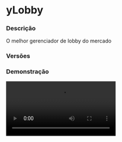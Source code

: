 # yLobby
<secondary-label ref="management"/>

### Descrição
O melhor gerenciador de lobby do mercado

### Versões
<secondary-label ref="1.8"/>
<secondary-label ref="1.9"/>
<secondary-label ref="1.10"/>
<secondary-label ref="1.11"/>
<secondary-label ref="1.12"/>
<secondary-label ref="1.13"/>
<secondary-label ref="1.14"/>
<secondary-label ref="1.15"/>
<secondary-label ref="1.16"/>
<secondary-label ref="1.17"/>
<secondary-label ref="1.18"/>
<secondary-label ref="1.19"/>
<secondary-label ref="1.20"/>
<secondary-label ref="1.21"/>

### Demonstração
<video src="//www.youtube.com/watch?v=rX_RaEeuuzk"/>


<chapter title="Comandos" id="commands" collapsible="true">
<code-block lang="plain text">/betavip - Ativa
/desativa a beta-vip em um servidor
/manutencao - Ativa
/desativa a manutenção em um servidor
/dev - Ativa
/desativa o modo desenvolvimento em um servidor
/lnpc - Seta
/deleta uma entidade de teleporte
/hotbaritems - Recebe
/envia os itens da hotbar do jogador
/ylobby reload - Recarrega as configurações
/sb toggle - Ativa
/desativa a scoreboard para o jogador
/sb reload - Recarrega a configuração da scoreboard&nbsp;
/tab reload - Recarrega a configuração do tablist
/fly - Ativa
/desativa o fly
/preferences - Abre o menu de preferências
/colors - Abre o menu de seleção de cores
/gamemode - Define o modo de jogo
/clearchat - Limpa o chat
/clear - Limpa o inventário
/tp - Teleporta a um player
/localização
/tphere - Teleporta um jogador até você
/setspawn - Seta o local de spawn
/delspawn - Deleta o local de spawn
/spawn - Teleporta até o spawn
/fila [servidor] - Entra na fila de um servidor
/fila sair - Sai da fila
/fila info - Vê sua posição na fila
/servers - Abre o menu de servidores
/vanish - Entra
/sai no modo de invisibilidade
/tell - Enviar mensagens privadas para um jogador
/reply - Responder um jogador
/lockchat - Trava
/destrava o chat
/battle - Abre o menu principal
/battle toggle - Ativa
/desativa o convite de batalhas
/battle entrar - Entra na arena ffa
/battle sair - Sai da arena ffa
/battle desafiar - Desafiar um jogador para batalha
/battle aceitar - Aceitar o convite de um jogador
/battle recusar - Recusar o convite de um jogador
/battle setffa - Seta o local da arena ffa
/battle delffa - Deleta o local da arena ffa
/battle x1setpos1 - Seta a posição 1 da arena x1
/battle x1setpos2 - Seta a posição 2 da arena x1
/battle x1delpos1 - Deleta a posição 1 da arena x1
/battle x1delpos2 - Deleta&nbsp;a posição 2 da arena x1</code-block>
</chapter>

<chapter title="Permissões" id="permissions" collapsible="true">
<code-block lang="plain text">ylobby.battle - Permissão para o /battle
ylobby.fly - Permissão para o /fly
ylobby.preferences - Permissão para o /preferences
ylobby.colors - Permissão para o /colors
ylobby.queue - Permissão para o /fila
ylobby.reply - Permissão para o /reply
ylobby.servers - Permissão para o /servers
ylobby.scoreboard - Permissão para o /sb
ylobby.spawn - Permissão para o /spawn
ylobby.tell - Permissão para o /tell
ylobby.betavip.bypass - Permissão para entrar em servidores em beta - vip
ylobby.joinfull - Permissão para entrar em servidores cheios
ylobby.battle.see - Permissão para ver os jogadores nas batalhas
ylobby.queue.bypass - Permissão para não entrar em filas
ylobby.chat.highlight - Permissão para destacar o chat ao falar
ylobby.join.announce - Permissão para anunciar que o player entrou
ylobby.queue.vip - Permissão para entrar na fila vip
ylobby.join.full - Permissão para entrar mesmo com o servidor cheio
ylobby.betavip - Permissão para o /betavip
ylobby.hotbaritems - Permissão para o /hotbaritems
ylobby.ylobby - Permissão para o /ylobby reload
ylobby.battle.x1setpos1 - Permissão para o /battle x1setpos1
ylobby.battle.x1setpos2 - Permissão para o /battle x1setpos2
ylobby.battle.x1delpos1 - Permissão para o /battle x1delpos1
ylobby.battle.x1delpos2 - Permissão para o /battle x1delpos2
ylobby.battle.setffa - Permissão para o /battle setffa
ylobby.battle.delffa - Permissão para o /battle delffa
ylobby.clearchat - Permissão para o /clearchat
ylobby.clear - Permissão para o /clear
ylobby.clear.others - Permissão para o /clear [player]
ylobby.delspawn - Permissão para o /delspawn
ylobby.deployment - Permissão para o /dev
ylobby.fly.others - Permissão para o /fly [player]
ylobby.gamemode - Permissão para o /gamemode
ylobby.gamemode.others - Permissão para o /gamemode [player]
ylobby.gamemode.survival - Permissão para o modo survival
ylobby.gamemode.creative - Permissão para o modo criativo
ylobby.gamemode.adventure - Permissão para o modo aventura
ylobby.gamemode.spectator - Permissão para o modo espectador
ylobby.lobbynpc - Permissão para o /lnpc
ylobby.lockchat - Permissão para o /lockchat
ylobby.maintenance - Permissão para o /manutencao
ylobby.scoreboard.reload - Permissão para o /sb reload
ylobby.setspawn - Permissão para o /setspawn
ylobby.spawn.others - Permissão para o /spawn [player]
ylobby.tablist - Permissão para o /tab
ylobby.tablist.reload - Permissão para o /tab reload
ylobby.tp - Permissão para o /tp
ylobby.tphere - Permissão para o /tphere
ylobby.vanish - Permissão para o /v
ylobby.vanish.bypass - Permissão para ver os jogadores no vanish
ylobby.chatlock.bypass - Permissão para falar com o chat trancado
ylobby.bypass - Permissão para construir/interagir no mundo
ylobby.maintenance.bypass - Permissão para entrar em servidores em manutenção
ylobby.deployment.bypass - Permissão para entrar em servidores em desenvolvimento</code-block>
</chapter>

## Placeholders
<primary-label ref="placeholders"/>

Aqui estão as placeholders disponíveis para utilização com este plugin. Consulte-as para entender como utilizá-las corretamente.

<code-block lang="plain text" ignore-vars="true">
%ylobby_rede% - Retorna a quantia total de jogadores na rede de servidores
%ylobby_players_[name]% - Retorna a quantia de jogadores de um servidor
%ylobby_status_[name]% - Retorna o status de um servidor
%ylobby_server_[name]% - Retorna a quantia de jogadores de um servidor ou o status
%ylobby_top_kills% - Retorna o nome do jogador que mais matou na arena
</code-block>

## Configuração
<primary-label ref="config"/>
Confira os arquivos de configuração deste plugin e revise os detalhes para garantir uma implementação correta.

<chapter title="Arquivos de Configuração" collapsible="true">
<chapter title="Estrutura do diretório" collapsible="false">
<code-block lang="plain text" ignore-vars="true">
Estrutura do diretório:
└── yLobby/
    ├── schema/
    ├── colors.yml
    ├── commands.yml
    ├── config.yml
    ├── custom-commands.yml
    ├── data.yml
    ├── menus.yml
    ├── messages.yml
    └── servers.yml
</code-block>
</chapter>

<chapter title="schema" collapsible="true">
</chapter>

<chapter title="colors.yml" collapsible="true">
<code-block lang="yaml" ignore-vars="true">
<![CDATA[
colors:
  preto:
    color: '&0'
    permission: 'ylobby.color.preto'
    slot: 10
    icons:
      permission:
        material: 'WOOL:15'
        name: '&aPreto'
        lore:
          - '&cVocê não tem a permissão necessária.'
      equip:
        material: 'WOOL:15'
        name: '&aPreto'
        lore:
          - '&aClique para selecionar esta cor.'
      equipped:
        material: 'WOOL:15'
        name: '&aPreto'
        lore:
          - '&7Você está utilizando esta cor.'
  azul_escuro:
    color: '&1'
    permission: 'ylobby.color.azul_escuro'
    slot: 11
    icons:
      permission:
        material: 'WOOL:11'
        name: '&aAzul Escuro'
        lore:
          - '&cVocê não tem a permissão necessária.'
      equip:
        material: 'WOOL:11'
        name: '&aAzul Escuro'
        lore:
          - '&aClique para selecionar esta cor.'
      equipped:
        material: 'WOOL:11'
        name: '&aAzul Escuro'
        lore:
          - '&7Você está utilizando esta cor.'
  verde_escuro:
    color: '&2'
    permission: 'ylobby.color.verde_escuro'
    slot: 12
    icons:
      permission:
        material: 'WOOL:13'
        name: '&aVerde Escuro'
        lore:
          - '&cVocê não tem a permissão necessária.'
      equip:
        material: 'WOOL:13'
        name: '&aVerde Escuro'
        lore:
          - '&aClique para selecionar esta cor.'
      equipped:
        material: 'WOOL:13'
        name: '&aVerde Escuro'
        lore:
          - '&7Você está utilizando esta cor.'
  ciano:
    color: '&3'
    permission: 'ylobby.color.ciano'
    slot: 13
    icons:
      permission:
        material: 'WOOL:9'
        name: '&aCiano'
        lore:
          - '&cVocê não tem a permissão necessária.'
      equip:
        material: 'WOOL:9'
        name: '&aCiano'
        lore:
          - '&aClique para selecionar esta cor.'
      equipped:
        material: 'WOOL:9'
        name: '&aCiano'
        lore:
          - '&7Você está utilizando esta cor.'
  vermelho_escuro:
    color: '&4'
    permission: 'ylobby.color.vermelho_escuro'
    slot: 14
    icons:
      permission:
        material: 'WOOL:14'
        name: '&aVermelho Escuro'
        lore:
          - '&cVocê não tem a permissão necessária.'
      equip:
        material: 'WOOL:14'
        name: '&aVermelho Escuro'
        lore:
          - '&aClique para selecionar esta cor.'
      equipped:
        material: 'WOOL:14'
        name: '&aVermelho Escuro'
        lore:
          - '&7Você está utilizando esta cor.'
  roxo:
    color: '&5'
    permission: 'ylobby.color.roxo'
    slot: 15
    icons:
      permission:
        material: 'WOOL:10'
        name: '&aRoxo'
        lore:
          - '&cVocê não tem a permissão necessária.'
      equip:
        material: 'WOOL:10'
        name: '&aRoxo'
        lore:
          - '&aClique para selecionar esta cor.'
      equipped:
        material: 'WOOL:10'
        name: '&aRoxo'
        lore:
          - '&7Você está utilizando esta cor.'
  laranja:
    color: '&6'
    permission: 'ylobby.color.laranja'
    slot: 16
    icons:
      permission:
        material: 'WOOL:1'
        name: '&aLaranja'
        lore:
          - '&cVocê não tem a permissão necessária.'
      equip:
        material: 'WOOL:1'
        name: '&aLaranja'
        lore:
          - '&aClique para selecionar esta cor.'
      equipped:
        material: 'WOOL:1'
        name: '&aLaranja'
        lore:
          - '&7Você está utilizando esta cor.'
  cinza_claro:
    color: '&7'
    permission: 'ylobby.color.cinza_claro'
    slot: 19
    icons:
      permission:
        material: 'WOOL:8'
        name: '&aCinza Claro'
        lore:
          - '&cVocê não tem a permissão necessária.'
      equip:
        material: 'WOOL:8'
        name: '&aCinza Claro'
        lore:
          - '&aClique para selecionar esta cor.'
      equipped:
        material: 'WOOL:8'
        name: '&aCinza Claro'
        lore:
          - '&7Você está utilizando esta cor.'
  cinza_escuro:
    color: '&8'
    permission: 'ylobby.color.cinza_escuro'
    slot: 20
    icons:
      permission:
        material: 'WOOL:7'
        name: '&aCinza Escuro'
        lore:
          - '&cVocê não tem a permissão necessária.'
      equip:
        material: 'WOOL:7'
        name: '&aCinza Escuro'
        lore:
          - '&aClique para selecionar esta cor.'
      equipped:
        material: 'WOOL:7'
        name: '&aCinza Escuro'
        lore:
          - '&7Você está utilizando esta cor.'
  magenta:
    color: '&9'
    permission: 'ylobby.color.magenta'
    slot: 21
    icons:
      permission:
        material: 'WOOL:2'
        name: '&aMagenta'
        lore:
          - '&cVocê não tem a permissão necessária.'
      equip:
        material: 'WOOL:2'
        name: '&aMagenta'
        lore:
          - '&aClique para selecionar esta cor.'
      equipped:
        material: 'WOOL:2'
        name: '&aMagenta'
        lore:
          - '&7Você está utilizando esta cor.'
  verde_claro:
    color: '&a'
    permission: 'ylobby.color.verde_claro'
    slot: 22
    icons:
      permission:
        material: 'WOOL:5'
        name: '&aVerde Claro'
        lore:
          - '&cVocê não tem a permissão necessária.'
      equip:
        material: 'WOOL:5'
        name: '&aVerde Claro'
        lore:
          - '&aClique para selecionar esta cor.'
      equipped:
        material: 'WOOL:5'
        name: '&aVerde Claro'
        lore:
          - '&7Você está utilizando esta cor.'
  azul_claro:
    color: '&b'
    permission: 'ylobby.color.azul_claro'
    slot: 23
    icons:
      permission:
        material: 'WOOL:3'
        name: '&aAzul Claro'
        lore:
          - '&cVocê não tem a permissão necessária.'
      equip:
        material: 'WOOL:3'
        name: '&aAzul Claro'
        lore:
          - '&aClique para selecionar esta cor.'
      equipped:
        material: 'WOOL:3'
        name: '&aAzul Claro'
        lore:
          - '&7Você está utilizando esta cor.'
  vermelho_claro:
    color: '&c'
    permission: 'ylobby.color.vermelho_claro'
    slot: 24
    icons:
      permission:
        material: 'WOOL:14'
        name: '&aVermelho claro'
        lore:
          - '&cVocê não tem a permissão necessária.'
      equip:
        material: 'WOOL:14'
        name: '&aVermelho claro'
        lore:
          - '&aClique para selecionar esta cor.'
      equipped:
        material: 'WOOL:14'
        name: '&aVermelho claro'
        lore:
          - '&7Você está utilizando esta cor.'
  rosa:
    color: '&d'
    permission: 'ylobby.color.rosa'
    slot: 25
    icons:
      permission:
        material: 'WOOL:6'
        name: '&aRosa'
        lore:
          - '&cVocê não tem a permissão necessária.'
      equip:
        material: 'WOOL:6'
        name: '&aRosa'
        lore:
          - '&aClique para selecionar esta cor.'
      equipped:
        material: 'WOOL:6'
        name: '&aRosa'
        lore:
          - '&7Você está utilizando esta cor.'
  amarelo:
    color: '&e'
    permission: 'ylobby.color.amarelo'
    slot: 28
    icons:
      permission:
        material: 'WOOL:4'
        name: '&aAmarelo'
        lore:
          - '&cVocê não tem a permissão necessária.'
      equip:
        material: 'WOOL:4'
        name: '&aAmarelo'
        lore:
          - '&aClique para selecionar esta cor.'
      equipped:
        material: 'WOOL:4'
        name: '&aAmarelo'
        lore:
          - '&7Você está utilizando esta cor.'
  branco:
    color: '&f'
    permission: 'ylobby.color.branco'
    slot: 29
    icons:
      permission:
        material: 'WOOL:0'
        name: '&aBranco'
        lore:
          - '&cVocê não tem a permissão necessária.'
      equip:
        material: 'WOOL:0'
        name: '&aBranco'
        lore:
          - '&aClique para selecionar esta cor.'
      equipped:
        material: 'WOOL:0'
        name: '&aBranco'
        lore:
          - '&7Você está utilizando esta cor.'
]]>
</code-block>
</chapter>

<chapter title="commands.yml" collapsible="true">
<code-block lang="yaml" ignore-vars="true">
<![CDATA[
#     ___                                          _
#    / __\___  _ __ ___  _ __ ___   __ _ _ __   __| |___
#   / /  / _ \| '_ ` _ \| '_ ` _ \ / _` | '_ \ / _` / __|
#  / /__| (_) | | | | | | | | | | | (_| | | | | (_| \__ \
#  \____/\___/|_| |_| |_|_| |_| |_|\__,_|_| |_|\__,_|___/
#
# Lista de comandos do plugin.

# Utilize "comando|comando" para criar aliases.
# Por exemplo: "gm|gamemode"
# Você pode criar quantas aliases quiser.
commands:
  beta-vip: 'beta-vip|betavip'
  lobby-npc: 'lnpc|lobbynpc'
  maintenance: 'maintenance|manutencao'
  deployment: 'deployment|desenvolvimento|dev'
  scoreboard: 'scoreboard|sb'
  tablist: 'tablist|tab'
  fly: 'fly|voar'
  gamemode: 'gm|gamemode'
  clearchat: 'clearchat|cc'
  clear: 'clear|limpar'
  tp: 'tp|teleport|teleportar'
  tphere: 'tphere|puxar'
  setspawn: 'setspawn|setarspawn'
  delspawn: 'delspawn|deletarspawn'
  spawn: 'spawn'
  queue: 'fila|queue'
  vanish: 'v|vanish'
  tell: 'tell|t|msg'
  reply: 'reply|r'
  lockchat: 'lockchat|chatlock|cl|lc'
  battle: 'battle|batalhar'
  servers: 'servers|servidores'
  hotbaritems: 'hotitems|hotbaritems|hbitems|hbi'
  ylobby: 'ylobby'
  sudo: 'sudo'
  preferences: 'preferences|preferencias'
  colors: 'colors|cores'
]]>
</code-block>
</chapter>

<chapter title="config.yml" collapsible="true">
<code-block lang="yaml" ignore-vars="true">
<![CDATA[
#           __       _     _           
#   _   _  / /  ___ | |__ | |__  _   _ 
#  | | | |/ /  / _ \| '_ \| '_ \| | | |
#  | |_| / /__| (_) | |_) | |_) | |_| |
#   \__, \____/\___/|_.__/|_.__/ \__, |
#   |___/                        |___/ 
#                                      
# Discord: discord.ystoreplugins.com.br                                  
# Site: ystoreplugins.com.br                                  
#                                      


# Modo de depuração para correção de problemas no plugin.
debug-mode: false

#      ___      _        _                    
#     /   \__ _| |_ __ _| |__   __ _ ___  ___ 
#    / /\ / _` | __/ _` | '_ \ / _` / __|/ _ \
#   / /_// (_| | || (_| | |_) | (_| \__ \  __/
#  /___,' \__,_|\__\__,_|_.__/ \__,_|___/\___|
#                                   
# Configurações do banco de dados.

database:
  # Determina o tipo de banco de dados. Valores válidos: [SQLITE, MYSQL, MARIADB (Recomendado)]
  storage-type: SQLITE

  # Dados para conexão ao banco de dados MYSQL.
  data:
    # Endereço de conexão do banco de dados. [EX: 127.0.0.1]
    host: localhost
    # Porta de conexão do banco de dados. [EX: 3306]
    port: 3306
    # Nome do banco de dados a ser conectado. [EX: minecraft]
    database: ''
    # Usuário de conexão. [EX: root]
    username: ''
    # Senha do usuário de conexão: [EX: 123]
    password: ''
  # Aqui você poderá configurar algumas coisas do HikariCP.
  # Por padrão, já são dadas algumas configurações com base na documentação do hikari:
  # https://github.com/brettwooldridge/HikariCP/wiki/MySQL-Configuration
  properties:
    cachePrepStmts: true
    prepStmtCacheSize: 250
    prepStmtCacheSqlLimit: 2048
    useServerPrepStmts: true
    useLocalSessionState: true
    rewriteBatchedStatements: true
    cacheResultSetMetadata: true
    cacheServerConfiguration: true
    elideSetAutoCommits: true
    maintainTimeStats: true

#   __      _   _   _
#  / _\ ___| |_| |_(_)_ __   __ _ ___
#  \ \ / _ \ __| __| | '_ \ / _` / __|
#  _\ \  __/ |_| |_| | | | | (_| \__ \
#  \__/\___|\__|\__|_|_| |_|\__, |___/
#
# Sistemas principais.

# Ativar o sistema do NPC ficar olhando para o player
npc-look-close: true

# Desativar o fogo de se espalhar no mapa
block-fire-splash: true

# Desativar as folhas de caírem
block-leaf-decay: true

# Desativar as areias e gravel de caírem
block-sand-fall: true

# Desativar o spawn de items no servidor
block-item-spawn: true

# Ativar o controle de dano do plugin
control-damage: true

# Teleportar ao spawn quando logar
login-spawn: true

# Teleportar ao spawn quando morrer
death-spawn: true

# Modo de jogo padrão
gamemode-default: 'ADVENTURE'

# Mobs que poderão spawnar no lobby
mob-spawning-whitelist: [ 'GIANT', 'ARMOR_STAND' ]

# Vida do jogador ao entrar no lobby
# Cada coração são 2.0 pontos de vida
player-health: 2.0

# Recompensas por kill nas arenas
# kill-reward: [ 'points add {player} 1' ]
kill-reward: []

# Y de detecção do void
# Deixe -64 para a 1.16+
void-detect-y: 0

# Sistema de TAB do lobby.
tablist:
  # Ativar ou desativar o sistema de tablist.
  enabled: true
  # Delay para atualizar o tablist (em segundos)
  delay: 3
  header: |
    &r
    &b&lyStorePlugins
    &r
    &fA melhor loja de plugins.
  footer: |
    &r
    &a❤ &fReceba atualizações e novidades exclusivas
    &fdo nosso servidor através do nosso discord:
    &9discord.ystoreplugins.com.br
    &r
    &r&fAdquira &b&lVIP &facessando: &6ystoreplugins.com.br
    &r
    &7ystoreplugins.com.br
  tags:
    member:
      priority: 1 # decrescente (membros com prioridade maior que dono e admin)
      permission: 'ylobby.tags.member'
      prefix: '&7[Membro] &7'
      suffix: ''
      order: 'a' # ordem das tags no tab, sendo o "A" o primeiro e o "Z" o último

# Sistema de scoreboard do lobby.
scoreboard:
  # Ativar ou desativar o sistema de scoreboard.
  enabled: true
  # Delay para atualizar a scoreboard (em segundos)
  delay: 3
  title: '&b&lyStore'
  lines:
    - ''
    - '&a⋄ &fCargo: %vault_prefix%'
    - ''
    - '&a⋄ &fF. Safira: {factions}'
    - '&a⋄ &fR. Mobs: {rankup}'
    - ''
    - '&a⋄ &fLobby #1: &a{lobby}'
    - ''
    - '&a⋄ &fCash: &6%playerpoints_points%'
    - '&a⋄ &fOnline: &a{rede}'
    - ''
    - '&eystoreplugins.com.br'

# Sistema de jump pads
jump-pad:
  enabled: true
  # Bloco que será a jump pad
  block: 'SLIME_BLOCK'
  # Multiplicador de velocidade
  multiply: 1.5
  # Altura que será jogado para cima
  offset: 2.0
  # Som que será executado
  sound: 'FIREWORK_LAUNCH'

# Sistema de double jump
double-jump:
  enabled: true
  # Multiplicador de velocidade
  multiply: 1.5
  # Altura que será jogado para cima
  offset: 2.0
  # Som que será executado
  sound: 'FIREWORK_LAUNCH'

# Sistema de status dos servidores e lobbies
status:
  offline: '&cOffline'
  maintenance: '&cManutenção'
  deployment: '&7Desenvolvimento'
  beta-vip: '&eBeta-VIP'
  online: '&aOnline'

# Sistema de gerenciador de comandos
command-manager:
  # Comandos bloqueados
  # coloque em minúsculo e com /
  # permissão de bypass: ylobby.comando.bypass
  blocked-commands:
    - 'plugin'
  # Comandos permitidos no AntiTab
  # Permissão de bypass do AntiTab: ylobby.antitab.bypass
  anti-tab-whitelist:
    - '/points'

# Sistema de fila para se conectar a um servidor.
queue:
  # Ativar ou desativar o sistema de fila.
  enabled: true
  # Tempo em segundos para que a fila ande.
  delay: 3
  # Sempre mostrar a posição na fila na actionbar
  always-show: true

# Sistema de entrar no lobby
join:
  # Limpar o chat ao entrar no lobby
  clear-chat: true
  # Enviar anúncio que o player entrou (deixe vazio para não usar)
  announce: '&a+ %vault_prefix% &f{player}&a entrou.'
  # Mundos que não irá receber os Join-Items
  join-item-world-blacklist: []

# Sistema de day cycle
day-cycle:
  # Ativar o bloqueador
  enabled: true
  # Tempo que permanecerá
  time: 6000

# Sistema de top
top:
  # Ativar o updater do top
  enabled: true
  # Tempo que irá atualizar o top ( em ticks; 20 ticks = 1s )
  time: 12000

# Itens padrões definidos para o jogador.
items:
  # Item utilizado para selecionar qual servidor o jogador deseja ir.
  game-selector:
    material: COMPASS:0
    slot: 1
    name: '&aServidores'
    lore:
      - '&7Selecione um servidor para jogar.'
  # Item utilizado para selecionar qual lobby o jogador deseja ir.
  lobby-selector:
    material: NETHER_STAR:0
    slot: 3
    name: '&aLobbies'
    lore:
      - '&7Selecione um lobby mais vazio.'
  # Item utilizado para que o jogador altere suas preferências.
  preferences:
    material: 'REDSTONE_COMPARATOR:0'
    slot: 5
    name: '&aPreferências'
    lore:
      - '&7Altere suas prefêrencias para ter'
      - '&7a melhor experiência em nosso servidor.'
  # Item utilizado para entrar no modo combate.
  combat:
    material: DIAMOND_SWORD:0
    slot: 7
    name: '&cCombate'
    lore:
      - '&7Se divirta em um belo PvP.'
  # Item utilizado para ativar a visibilidade
  visibility-off:
    material: INK_SACK:8
    slot: 8
    name: '&eVisibilidade'
    lore:
      - '&7Atualmente a visibilidade dos'
      - '&7jogadores está desabilitada.'
      - ''
      - '&aClique para habilitar.'
  # Item utilizado para desativar a visibilidade
  visibility-on:
    material: INK_SACK:10
    slot: 8
    name: '&eVisibilidade'
    lore:
      - '&7Atualmente a visibilidade dos'
      - '&7jogadores está habilitada.'
      - ''
      - '&aClique para desabilitar.'
  # Siga o exemplo abaixo para criar itens custom
  #custom:
  #  material: DIAMOND_SWORD:0
  #  slot: 0
  #  name: ''
  #  lore: []
  #  left-command: ''
  #  right-command: ''
  #  left-perm: 'ylobby.left-perm.custom'
  #  right-perm: 'ylobby.right-perm.custom'

#     ___                _           _   
#    / __\___  _ __ ___ | |__   __ _| |_ 
#   / /  / _ \| '_ ` _ \| '_ \ / _` | __|
#  / /__| (_) | | | | | | |_) | (_| | |_ 
#  \____/\___/|_| |_| |_|_.__/ \__,_|\__|
#
# Sistema de combate.

# Items a serem utilizados no PvP.
combat:
  # Slot padrão que ficará a mão do player
  held-slot: 0
  # Resetar os itens ao matar um jogador (Arena FFA)
  reset: true
  # Comandos permitidos na arena
  allowed-commands: [ '/battle', '/batalhar' ]
  # Armadura pré-definida.
  armor:
    helmet:
      material: DIAMOND_HELMET:0
      enchants:
        - DURABILITY:2
    chestplate:
      material: DIAMOND_CHESTPLATE:0
      enchants:
        - DURABILITY:2
    leggings:
      material: DIAMOND_LEGGINGS:0
      enchants:
        - DURABILITY:2
    boots:
      material: DIAMOND_BOOTS:0
      enchants:
        - DURABILITY:2
  # Itens pré-definidos.
  items:
    espada:
      material: DIAMOND_SWORD:0
      amount: 1
      slot: 0
      enchants:
        - DAMAGE_ALL:1
        - DURABILITY:2
    maca:
      material: GOLDEN_APPLE:0
      amount: 16
      slot: 1
      enchants: []
    exit:
      material: BARRIER
      amount: 1
      slot: 8
      nbt-tag: [ 'yLobby-ArenaExit=>sim' ]

#     ___ _           _   
#    / __\ |__   __ _| |_ 
#   / /  | '_ \ / _` | __|
#  / /___| | | | (_| | |_ 
#  \____/|_| |_|\__,_|\__|
#
# Sistema de chat.

chat:
  # Ativar ou desativar o sistema de chat. 
  enabled: true
  # Desativar ou ativar chat do Vanilla, caso não utilize o do plugin.
  vanilla-chat: false
  # Destacar a mensagem para quem tiver a permissão
  highlight: true
  # Formato do chat a ser exibido.
  format: '&7[Chat] &f%vault_prefix% {player}&7: {msg}'
  # Formato do hover a ser exibido
  hover: '&eClique aqui para enviar uma mensagem para {player}'
  # Comando a ser sugerido ao clicar
  suggest: '/tell {player} '
  # Delay para falar no chat.
  delay: 1

tell:
  # Formato do tell a ser exibido.
  format-send: '&eMensagem para &f{player}&e: &7{msg}'
  format-receive: '&eMensagem de &f{player}&e: &7{msg}'
  # Formato do tell a ser exibido
  hover: '&eClique aqui para responder o(a) {player}'
  # Comando a ser sugerido ao clicar
  suggest: '/reply '

#     _         _                                                
#    /_\  _   _| |_ ___     /\/\   ___  ___ ___  __ _  __ _  ___ 
#   //_\\| | | | __/ _ \   /    \ / _ \/ __/ __|/ _` |/ _` |/ _ \
#  /  _  \ |_| | || (_) | / /\/\ \  __/\__ \__ \ (_| | (_| |  __/
#  \_/ \_/\__,_|\__\___/  \/    \/\___||___/___/\__,_|\__, |\___|
#                                                     |___/      
# Sistema de mensagens automáticas.

auto-message:
  # Ativar ou desativar o sistema de mensagens automáticas.
  enabled: true
  # Delay em segundos entre cada mensagem
  delay: 15
  # mensagens
  messages:
    msg1:
      priority: 1
      chat: |
        <nl>
        &a&l* &fyStorePlugins, a melhor para os melhores.
        <nl>
      actionbar: '&aAcesse nosso site: &fwww.ystoreplugins.com.br&a.'
      title: '' # HEADER<nl>FOOTER
      sound: 'LEVEL_UP'
    msg2:
      priority: 2
      chat: |
        <nl>
        &a&l* &fAdquira VIP em nosso servidor!
        <nl>
      actionbar: '&aAcesse nosso site: &fystoreplugins.com.br&a.'
      title: '' # HEADER<nl>FOOTER
      sound: 'LEVEL_UP'
]]>
</code-block>
</chapter>

<chapter title="custom-commands.yml" collapsible="true">
<code-block lang="yaml" ignore-vars="true">
<![CDATA[
Commands:
  c1:
    Command: '/discord'
    Permission: '' # deixe '' para não usar
    Actionbar: '' # deixe '' para não usar
    Title: '' # deixe '' para não usar
    Chat: |
      &aNosso discord: &fwww.ystoreplugins.com.br/discord&a.
    broadcast:
      # deixe '' para não usar
      Actionbar: ''
      Title: ''
      Chat: ''
    # Comando que o jogador irá ser forçado à enviar ao digitar o /discord
    # Coloque no formato: /<command>
    ForceCommand: '' # deixe '' para não usar
    # Som que será executado
    # Deixe '' para não usar
    Som: ''
    # O comando precisa de um argumento?
    # Ex: /discord oi amigos
    Argumento: false
    Uso: '&cUse: /discord'
    # embed do discord
    # apague para não usar
    # placeholder {args} para pegar os argumentos depois do comando
    Discord:
      #
      URL: ''
      Username: 'CustomEmbed'
      Ativar: false
      #
      Title: ''
      Thumbnail: ''
      Color: '#fff'
      Content: '{player}!'
      Footer:
        Text: 'Todos os direitos reservados'
        Image: ''
      Fields:
        jogador:
          Inline: false
          Header: 'Jogador'
          Content: '{player}'
]]>
</code-block>
</chapter>

<chapter title="data.yml" collapsible="true">
<code-block lang="yaml" ignore-vars="true">
<![CDATA[
# NÃO ALTERE NADA AQUI
locations:
  - 'none,none'

spawn: 'none'
x1pos1: 'none'
x1pos2: 'none'
ffa: 'none'
]]>
</code-block>
</chapter>

<chapter title="menus.yml" collapsible="true">
<code-block lang="yaml" ignore-vars="true">
<![CDATA[
#
#    /\/\   ___ _ __  _   _ ___
#   /    \ / _ \ '_ \| | | / __|
#  / /\/\ \  __/ | | | |_| \__ \
#  \/    \/\___|_| |_|\__,_|___/
#
# Sistema de menus.

# Ativar o sistema de atualizar o menu de servers e lobbies automaticamente enquanto estiver aberto
menu-updater: true

# Menu de seleção de servidores
servers:
  name: '&8Servidores'
  size: 27
  facing:
    soon:
      material: '3ed1aba73f639f4bc42bd48196c715197be2712c3b962c97ebf9e9ed8efa025'
      slot: 11
      name: '&cEm Breve'
      lore: []
    soon2:
      material: '3ed1aba73f639f4bc42bd48196c715197be2712c3b962c97ebf9e9ed8efa025'
      slot: 15
      name: '&cEm Breve'
      lore: []

# Menu de seleção de lobbies
lobbies:
  name: '&8Lobbies'
  size: 27

# Menu de seleção de cores
colors:
  name: '&8Cores'
  size: 54
  items:
    clear-slot: 49
    clear:
      material: BARRIER
      name: '&cLimpar'
      lore:
        - '&7Cor equipada: {color}.'
        - ''
        - '&aClique para limpar.'

# Menu de preferências
preferences:
  name: '&8Preferências'
  size: 27
  items:
    visibility-slot: 10
    chat-slot: 11
    tell-slot: 13
    fly-slot: 15
    combat-slot: 16
    visibility-off:
      material: 'INK_SACK:8'
      name: '&aVisibilidade de Jogadores'
      lore:
        - '&fEstado: &cOFF'
    visibility-on:
      material: 'INK_SACK:10'
      name: '&aVisibilidade de Jogadores'
      lore:
        - '&fEstado: &aON'
    chat-off:
      material: 'INK_SACK:8'
      name: '&aChat'
      lore:
        - '&fEstado: &cOFF'
    chat-on:
      material: 'INK_SACK:10'
      name: '&aChat'
      lore:
        - '&fEstado: &aON'
    tell-off:
      material: 'INK_SACK:8'
      name: '&aMensagens Privadas'
      lore:
        - '&fEstado: &cOFF'
    tell-on:
      material: 'INK_SACK:10'
      name: '&aMensagens Privadas'
      lore:
        - '&fEstado: &aON'
    fly-off:
      material: 'INK_SACK:8'
      name: '&aModo de Voo'
      lore:
        - '&fEstado: &cOFF'
    fly-on:
      material: 'INK_SACK:10'
      name: '&aModo de Voo'
      lore:
        - '&fEstado: &aON'
    combat-off:
      material: 'INK_SACK:8'
      name: '&aConvite para Batalhas'
      lore:
        - '&fEstado: &cOFF'
    combat-on:
      material: 'INK_SACK:10'
      name: '&aConvite para Batalhas'
      lore:
        - '&fEstado: &aON'

# Menu de batalha
battle:
  name: '&8Batalha'
  size: 27
  items:
    find:
      slot: 10
      material: 'BOW:0'
      name: '&aProcurar uma batalha'
      lore:
        - ''
        - ' &7Procure uma batalha com um'
        - ' &7jogador aleatório e tente vencer.'
        - ''
        - ' &fJogadores na fila: &7{queue}'
        - ''
        - '&aClique para procurar uma batalha'
    ffa:
      slot: 11
      material: 'DIAMOND_SWORD:0'
      name: '&aArena FFA'
      lore:
        - ''
        - ' &7Lute contra vários jogadores ao'
        - ' &7mesmo tempo na arena livre.'
        - ''
        - ' &fJogadores na arena: &7{players}'
        - ''
        - '&aClique para entrar'
    challenge:
      slot: 13
      material: 'BLAZE_ROD:0'
      name: '&aDesafiar um jogador'
      lore:
        - ''
        - ' &7Desafie um jogador do lobby'
        - ' &7para uma batalha com você.'
        - ''
        - '&aClique para desafiar'
    profile:
      slot: 15
      material: '{player}'
      name: '&aSeu Perfil'
      lore:
        - ''
        - ' &fAbates: &7{kills}'
        - ' &fMortes: &7{deaths}'
        - ' &fKDR: &7{kdr}'
        - ''
    ranking:
      kills-format: '&f {pos}º {player} ({kills} Abates)'
      deaths-format: '&f {pos}º {player} ({deaths} Mortes)'
      kdr-format: '&f {pos}º {player} ({kdr} de K/D)'
      slot: 16
      material: 'BOOK_AND_QUILL:0'
      name: '&aRanking de batalhas'
      lore:
        - ''
        - ' &7Top 10 jogadores ordenado por &f{type}'
        - ''
        - '{top}'
        - ''
        - '&aClique para alterar o ordenamento'
]]>
</code-block>
</chapter>

<chapter title="messages.yml" collapsible="true">
<code-block lang="yaml" ignore-vars="true">
<![CDATA[
#
#    /\/\   ___  ___ ___  __ _  __ _  ___  ___
#   /    \ / _ \/ __/ __|/ _` |/ _` |/ _ \/ __|
#  / /\/\ \  __/\__ \__ \ (_| | (_| |  __/\__ \
#  \/    \/\___||___/___/\__,_|\__, |\___||___/
#                              |___/
#
# Mensagens a serem enviadas pelo plugin.

restart-message: '&c&lyStore<nl><nl>     &cEste Lobby está reiniciando.<nl>&cAguarde para entrar novamente.'

actionbar:
  queue: '&aVocê está na posição &e#{pos}&a do &e{server}&a.'
  queue-left: '&cVocê saiu da fila do servidor &f{server}&c.'
  welcome: '&b&lyStorePlugins &8- &fCompre plugins'

title:
  welcome: '&b&lyStore<nl>&fCompre plugins'
  battle-start: '&aBatalha contra &f{player}<nl>&a foi iniciada!'

chat:
  syntax: '&cUse: /{command} {syntax}'
  target: '&cJogador {player} não encontrado.'
  number: '&cO argumento não é um número.'
  permission: '&cVocê não tem permissão para fazer isto.'
  console: '&cApenas jogadores in-game podem realizar esta ação.'
  cancelled: '&cVocê cancelou a ação.'
  blocked-command: '&cEste comando foi bloqueado.'
  found-server: |
    &cServidor não encontrado.
    &cDisponíveis: &7{servers}
  found-server-lobby: |
    &cServidor ou lobby não encontrado.
    &cDisponíveis: &7{servers}
  queue-left: '&cVocê saiu da fila do servidor &f{server}&c.'
  connecting: '&aConectando ao servidor &e{server}&a...'
  lobby-connecting: '&aConectando ao lobby &e{lobby}&a...'
  offline: '&cO servidor &f{server}&c está offline.'
  maintenance: '&cO servidor &f{server}&c está em manutenção.'
  deployment: '&cO servidor &f{server}&c está em desenvolvimento.'
  beta-vip: '&cO servidor &f{server}&c está em &eBeta-Vip&c.'
  full: '&cO servidor &f{server}&c está lotado.'
  lobby-offline: '&cO lobby &f{lobby}&c está offline.'
  lobby-maintenance: '&cO lobby &f{lobby}&c está em manutenção.'
  lobby-full: '&cO lobby &f{lobby}&c está lotado.'
  entity-set: '&aEntidade do servidor &f{server}&a setada com sucesso.'
  entity-del: '&aEntidade do servidor &f{server}&a deletada com sucesso.'
  beta-vip-on: '&aBeta-VIP ativada para o servidor &f{server}&a.'
  beta-vip-off: '&cBeta-VIP desativada para o servidor &f{server}&c.'
  maintenance-on: '&aManutenção ativada para o servidor &f{server}&a.'
  maintenance-off: '&cManutenção desativada para o servidor &f{server}&c.'
  deployment-on: '&aModo DEV ativado para o servidor &f{server}&a.'
  deployment-off: '&cModo DEV desativado para o servidor &f{server}&c.'
  welcome: |
    <nl>
    &bBem vindo ao servidor oficial da yStore.
    <nl>
  tablist-reload: '&aConfiguração do tablist recarregada.'
  tablist-help: |
    &c&l* &cComandos disponíveis:
    &c/tablist reload &f- &7Recarregar configurações do tablist do plugin.
  scoreboard-reload: '&aConfiguração da scoreboard recarregada.'
  scoreboard-help: |
    &c&l* &cComandos disponíveis:
    &c/scoreboard reload &f- &7Recarregar configurações da scoreboard do plugin.
    &c/scoreboard toggle &f- &7Alterna a scoreboard (apenas para o jogador).
  scoreboard-on: '&aVocê ativou a visualização da scoreboard.'
  scoreboard-off: '&cVocê desativou a visualização da scoreboard.'
  gamemode-found: '&cModo de jogo não encontrado. Disponíveis: <0/1/2/3>'
  gamemode-permission: '&cVocê não tem permissão nesse modo {gamemode}.'
  gamemode-change: '&aModo de jogo alterado para &f{gamemode}&a.'
  gamemode-change-player: '&aModo de jogo do jogador &f{player}&a alterado para &f{gamemode}&a.'
  fly-on: '&aModo de voo ativado.'
  fly-off: '&cModo de voo desativado.'
  fly-change: '&aModo de voo alterado para &f{player}&a.'
  clear: '&aO seu inventário foi limpo.'
  clear-player: '&aVocê limpou o inventário do jogador &f{player}&a com sucesso.'
  tp-world: '&cMundo {world} não encontrado.'
  tp-cord: '&aVocê foi teleportado para as cordenadas &fx:{x}, y{y}, z{z} &ado mundo &f{world}&a.'
  tp: '&aVocê foi teleportado para o jogador &f{player}&a.'
  tp-player: '&aVocê teleportou o jogador &f{player1}&a para o jogador &f{player2}&a.'
  tphere: '&aVocê teleportou o jogador &f{player}&a para você.'
  spawn-set: '&aVocê setou o local do spawn.'
  spawn-del: '&aVocê deletou o local do spawn.'
  spawn-found: '&cO local do spawn ainda não foi setado.'
  spawn: '&aVocê foi teleportado ao spawn.'
  spawn-player: '&aVocê teleportou o jogador &f{player}&a ao spawn.'
  queue-help: |
    &c&l* &cComandos disponíveis:
    &c/queue <servidor> &f- &7Entra na fila de um servidor.
    &c/queue sair &f- &7Sai da fila de um servidor.
    &c/queue info &f- &7Vê sua informação na fila.
  queue-found: '&cVocê não está na fila de nenhum servidor.'
  vanish-already: '&cVocê já está com o vanish ativo.'
  vanish-already-player: '&cEste jogador já está com o vanish ativo.'
  vanish-not: '&cVocê não está com o vanish ativo.'
  vanish-not-player: '&cEste jogador não está com o vanish ativo.'
  vanish-enabled: '&aVocê agora está invisível para outros jogadores.'
  vanish-disabled: '&aVocê agora está visível para outros jogadores.'
  vanish-enabled-player: '&aEste jogador agora está invisível para outros jogadores.'
  vanish-disabled-player: '&aEste jogador agora está visível para outros jogadores.'
  vanish-list: '&aJogadores invisíveis: &f[ &7{players} &f]&a.'
  tell-self: '&cVocê não pode enviar mensagens à si mesmo.'
  reply-none: '&cVocê não tem ninguém para responder.'
  lockchat: '&cO chat foi desativado por um administrador.'
  lockchat-on: '&aVocê travou o chat.'
  lockchat-off: '&aVocê destravou o chat.'
  chat-off: '&cVocê desativou seu chat.'
  chat-delay: '&cVocê deve aguardar {time} para enviar mensagens novamente.'
  tell-off: '&cVocê desativou seu tell.'
  tell-off-player: '&cEste jogador desativou o tell.'
  battle-enter: '&aVocê entrou na fila de batalha.'
  battle-leave: '&aVocê saiu da fila de batalha.'
  battle-win: '&aVocê ganhou a batalha contra &f{player}&a.'
  battle-lose: '&cVocê perdeu a batalha contra &f{player}&c.'
  battle-start: '&aA batalha contra &f{player}&a começou.'
  battle-quit: '&cSeu oponente desistiu.'
  battle-enabled: '&aVocê ativou o recebimento de desafios.'
  battle-disabled: '&cVocê desativou o recebimento de desafios.'
  battle-set-pos1: '&aVocê setou a posição 1 da arena x1.'
  battle-set-pos2: '&aVocê setou a posição 2 da arena x1.'
  battle-set-ffa: '&aVocê setou a posição da arena FFA.'
  battle-del-pos1: '&aVocê deletou a posição 1 da arena x1.'
  battle-del-pos2: '&aVocê deletou a posição 2 da arena x1.'
  battle-del-ffa: '&aVocê deletou a posição da arena FFA.'
  battle-pos1-found: '&cA posição 1 do x1 ainda não foi setada.'
  battle-pos2-found: '&cA posição 2 do x1 ainda não foi setada.'
  battle-ffa-found: '&cO local de spawn da arena ffa ainda não foi setado.'
  battle-ffa-enter: '&aVocê entrou na arena de batalha.'
  battle-ffa-leave: '&aVocê saiu da arena de batalha.'
  battle-ffa-no: '&cVocê não está na arena de batalha.'
  battle-command: '&cVocê não pode usar comandos na batalha.'
  battle-digit: |
    <nl>
    &aDigite o nome do jogador.
    &7para cancelar digite &ncancelar&7.
    <nl>
  battle-self: '&cVocê não pode desafiar a sí mesmo.'
  battle-already: '&cVocê já está em batalha.'
  battle-already-player: '&cEste jogador já está em batalha.'
  battle-already-sent: '&cVocê já enviou um desafio de batalha para este jogador.'
  battle-sent: '&aPedido de batalha enviado para &f{player}&a.'
  battle-none: '&cVocê não tem pedidos de batalha deste jogador.'
  battle-accept: '&aVocê aceitou o pedido de batalha contra &f{player}&a.'
  battle-accept-player: '&a{player} aceitou seu pedido para batalhar.'
  battle-deny: '&cVocê negou o pedido de batalha contra &f{player}&c.'
  battle-deny-player: '&c{player} negou seu pedido para batalhar.'
  battle-toggle: '&cEste jogador desativou o recebimento de desafios.'
  battle-help: |
    &aComandos disponíveis:
    &a/battle - &7Abre o menu de batalha.
    &a/battle desafiar [player] - &7Desafia um jogador para batalhar.
    &a/battle aceitar [player] - &7Aceita o desafio de um jogador.
    &a/battle recusar [player] - &7Recusa o desafio de um jogador.
    &a/battle entrar - &7Entra na arena livre.
    &a/battle sair - &7Sai da arena livre.
    &a/battle toggle - &7Ativa/desativa o recebimento de desafios.
    &a/battle setffa - &7Seta o local da arena livre.
    &a/battle delffa - &7Deleta o local da arena livre.
    &a/battle x1setpos1 - &7Seta a posição 1 da arena x1.
    &a/battle x1setpos2 - &7Seta a posição 2 da arena x1.
    &a/battle x1delpos1 - &7Deleta a posição 1 da arena x1.
    &a/battle x1delpos2 - &7Deleta a posição 2 da arena x1.
  queue-cant-target: '&cNão foi possível conectar o jogador &f{player}&c ao servidor &f{server}&c. O servidor pode estar cheio ou offline!'
  queue-target: '&aJogador &f{player}&a adicionado à fila do servidor &f{server}&a.'
  queue-all: '&aTodos os jogadores foram adicionados à fila do servidor &f{server}&a.'
  hotbar-items: '&aItens enviados com sucesso.'
  sudo: '&aSudo realizado no jogador &f{player}&a.'
  sudo-all: '&aSudo realizado em todos os jogadores&a.'
  sudo-you: '&cVocê não pode executar o sudo à si mesmo.'
]]>
</code-block>
</chapter>

<chapter title="servers.yml" collapsible="true">
<code-block lang="yaml" ignore-vars="true">
<![CDATA[
#     __       _     _     _           
#    / /  ___ | |__ | |__ (_) ___  ___ 
#   / /  / _ \| '_ \| '_ \| |/ _ \/ __|
#  / /__| (_) | |_) | |_) | |  __/\__ \
#  \____/\___/|_.__/|_.__/|_|\___||___/
#                                      
# Lista de lobbies para se conectar.

lobbies:
  lobby1:
    # Nome do servidor a ser exibido.
    display-name: 'Lobby'
    # Nome do servidor cadastrado na configuração da proxy.
    proxy-name: 'lobby'
    # IP numérico da máquina onde o servidor se encontra.
    ip: '0.0.0.0'
    # Porta da máquina onde o servidor se encontra.
    port: 25565
    # Limite de jogadores que poderão entrar.
    max-players: 100
    # Opções para o servidor.
    options:
      # Ativar modo manutenção do servidor.
      maintenance: false
    # Ícone a ser exibido na lista de lobbies.
    icon:
      permission: ''
      slot: 13
      custom-skull: false
      url: ''
      id: NETHER_STAR
      data: 0
      glow: false
      name: '&aLobby'
      # Placeholders:
      # {players} - status (manutenção, offline) ou players online (quando estiver online sem status)
      # {players_raw} - players online
      # {max_players} - máximo de jogadores
      # {status} - status (manutenção, offline)
      # {players_formatted} - status (manutenção, offline) ou players online/máximo de jogadores (quando estiver online sem status)
      lore:
        - ''
        - '&fLobby #1'
        - '&f Status: &7{status}'
        - '&f Jogadores: &b{players_raw}/{max_players}'
        - ''
        - '&aClique para conectar-se'

#   __                              
#  / _\ ___ _ ____   _____ _ __ ___ 
#  \ \ / _ \ '__\ \ / / _ \ '__/ __|
#  _\ \  __/ |   \ V /  __/ |  \__ \
#  \__/\___|_|    \_/ \___|_|  |___/
#                                   
# Lista de servidores para conexão.

servers:
  mina:
    # Nome do servidor a ser exibido.
    display-name: '&cMina'
    # Nome do servidor cadastrado na configuração da proxy.
    proxy-name: 'mina'
    # IP numérico da máquina onde o servidor se encontra.
    ip: '0.0.0.0'
    # Porta da máquina onde o servidor se encontra.
    port: 25566
    # Limite de jogadores que poderão entrar.
    max-players: 100
    # Opções para o servidor.
    options:
      # Ativar modo manutenção do servidor.
      maintenance: false
      # Ativar modo desenvolvimento do servidor.
      deployment: false
      # Permitir somente a entrada de jogadores com permissão.
      beta-vip: false
      # Permissão para entrar no servidor caso a opção a cima esteja ativa.
      beta-vip-permission: 'ylobby.betavip.factions'
    # Ícone a ser exibido na lista de servidores.
    icon:
      permission: ''
      slot: 13
      custom-skull: false
      url: ''
      id: DIAMOND
      data: 0
      glow: false
      name: '&cMina'
      # Placeholders:
      # {players} - status (manutenção, dev, beta, offline) ou players online (quando estiver online sem status)
      # {players_raw} - players online
      # {max_players} - máximo de jogadores
      # {status} - status (manutenção, dev, beta, offline)
      # {players_formatted} - status (manutenção, dev, beta, offline) ou players online/máximo de jogadores (quando estiver online sem status)
      lore:
        - ''
        - '&f Status: &7{status}'
        - '&f Jogadores: &b{players_raw}/{max_players}'
        - ''
        - '&aClique para conectar-se'
    # Entidade para se conectar ao servidor.
    teleporter-entity:
      # Opções disponíveis para a entidade [NPC, HUGE-ITEM, ROTATING-HEAD]
      type: NPC
      # Opção para customizar a entidade, exemplos:
      #
      # NPC: Utilize o nick de um jogador ou uma textura para definir uma skin.
      #   EX: zGumeloBr
      #   EX2: TEXTURE_VALUE:TEXTURE_SIGNATURE
      #   Recomendado offset: 3.1
      #
      # ROTATING-HEAD: Utilize a url de uma cabeça para defini-lá.
      #   EX: http://textures.minecraft.net/texture/b11777916e756443e30a043f2bc9cce0d0fe624bd6192d7ba23f96a1d71b9f3f
      #   Recomendado offset: 3.1
      #
      # HUGE-ITEM: Utilize o formato ID:DATA para definir o item a ser utilizado.
      #   EX: MAP:0
      #   Recomendado offset: 4.1
      #
      # MINIATURE-PETS: Utilize o nome do arquivo do pet
      #   EX: Boxer.mpet
      #
      # MYTHIC-MOBS: Utilize o nome do mob
      #   EX: SkeletonKnight
      #
      skin-or-material: 'TheMage'
      hologram:
        offset: 3.1
        lines:
          - '&aMina'
          - '{status}'
          - '&bClique para se conectar!'
          - '&7{players} conectados'

]]>
</code-block>
</chapter>

</chapter>
## Erros comuns
<primary-label ref="errors"/>

Antes de configurar o plugin, revise os pontos listados aqui para evitar problemas frequentes durante a configuração.

<seealso style="cards">
    <category ref="wrs">
        <a href="yplugins.md"></a>        <a href="https://ystoreplugins.com.br/plugins/detalhes/90-yLobby">Site do plugin yLobby</a>
    </category>
</seealso>